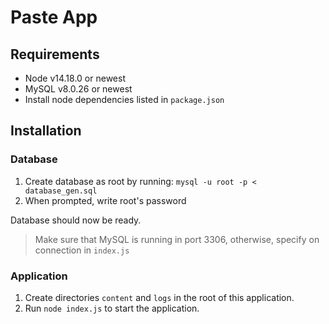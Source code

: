 # Paste App

## Requirements

-   Node v14.18.0 or newest
-   MySQL v8.0.26 or newest
-   Install node dependencies listed in `package.json`

## Installation

### Database

1. Create database as root by running: `mysql -u root -p < database_gen.sql`
2. When prompted, write root's password

Database should now be ready.
> Make sure that MySQL is running in port 3306, otherwise, specify on connection in `index.js`

### Application

1. Create directories `content` and `logs` in the root of this application.
2. Run `node index.js` to start the application.
